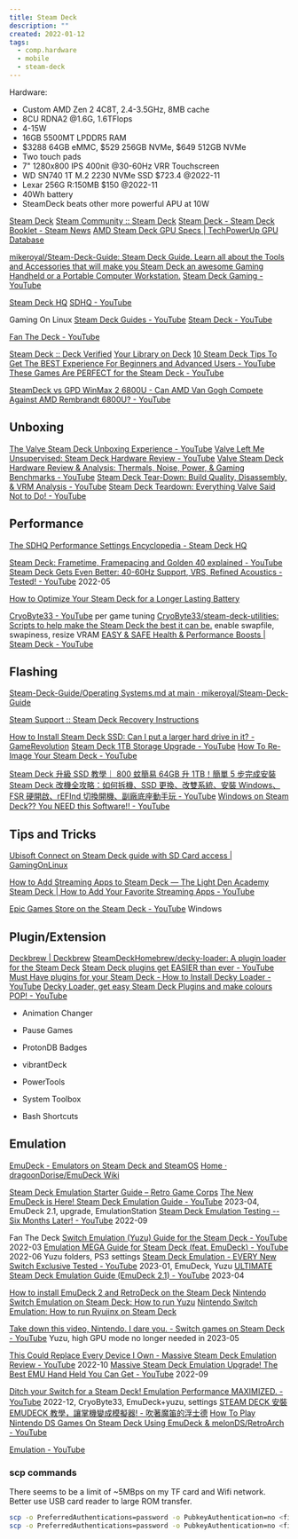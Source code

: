 ```yaml
---
title: Steam Deck
description: ""
created: 2022-01-12
tags:
  - comp.hardware
  - mobile
  - steam-deck
---
```


Hardware:

- Custom AMD Zen 2 4C8T, 2.4-3.5GHz, 8MB cache
- 8CU RDNA2 @1.6G, 1.6TFlops
- 4-15W
- 16GB 5500MT LPDDR5 RAM
- $3288 64GB eMMC, $529 256GB NVMe, $649 512GB NVMe
- Two touch pads
- 7" 1280x800 IPS 400nit @30-60Hz VRR Touchscreen
- WD SN740 1T M.2 2230 NVMe SSD $723.4 @2022-11
- Lexar 256G R:150MB $150 @2022-11
- 40Wh battery
- SteamDeck beats other more powerful APU at 10W

[Steam Deck](https://store.steampowered.com/steamdeck)
[Steam Community :: Steam Deck](https://steamcommunity.com/app/1675200)
[Steam Deck - Steam Deck Booklet - Steam News](https://store.steampowered.com/news/app/1675200/view/3401926123919972634)
[AMD Steam Deck GPU Specs | TechPowerUp GPU Database](https://www.techpowerup.com/gpu-specs/steam-deck-gpu.c3897)

[mikeroyal/Steam-Deck-Guide: Steam Deck Guide. Learn all about the Tools and Accessories that will make you Steam Deck an awesome Gaming Handheld or a Portable Computer Workstation.](https://github.com/mikeroyal/Steam-Deck-Guide)
[Steam Deck Gaming - YouTube](https://www.youtube.com/@SteamDeckGaming)

[Steam Deck HQ](https://steamdeckhq.com/)
[SDHQ - YouTube](https://www.youtube.com/@SDHQ)

Gaming On Linux
[Steam Deck Guides - YouTube](https://www.youtube.com/playlist?list=PLRikbCj_P-2Ghffnr_MPIGI3BcU2WfypW)
[Steam Deck - YouTube](https://www.youtube.com/playlist?list=PLRikbCj_P-2EUNZMqzctEW5RElgCVaTBl)

[Fan The Deck - YouTube](https://www.youtube.com/@FanTheDeck)

[Steam Deck :: Deck Verified](https://www.steamdeck.com/en/verified)
[Your Library on Deck](https://store.steampowered.com/steamdeck/mygames)
[10 Steam Deck Tips To Get The BEST Experience For Beginners and Advanced Users - YouTube](https://www.youtube.com/watch?v=eeGcbHF-vq4)
[These Games Are PERFECT for the Steam Deck - YouTube](https://www.youtube.com/watch?v=tOaExqg50CM)

[SteamDeck vs GPD WinMax 2 6800U - Can AMD Van Gogh Compete Against AMD Rembrandt 6800U? - YouTube](https://www.youtube.com/watch?v=y0lTxeYLS8M)

## Unboxing

[The Valve Steam Deck Unboxing Experience - YouTube](https://www.youtube.com/watch?v=_UB9XoPlJ0U)
[Valve Left Me Unsupervised: Steam Deck Hardware Review - YouTube](https://www.youtube.com/watch?v=HjZ4POvk14c)
[Valve Steam Deck Hardware Review & Analysis: Thermals, Noise, Power, & Gaming Benchmarks - YouTube](https://www.youtube.com/watch?v=NeQH__XVa64)
[Steam Deck Tear-Down: Build Quality, Disassembly, & VRM Analysis - YouTube](https://www.youtube.com/watch?v=dlsJB3narnk)
[Steam Deck Teardown: Everything Valve Said Not to Do! - YouTube](https://www.youtube.com/watch?v=4T0RZ6ustKQ)

## Performance

[The SDHQ Performance Settings Encyclopedia - Steam Deck HQ](https://steamdeckhq.com/tips-and-guides/the-sdhq-performance-settings-encyclopedia/)

[Steam Deck: Frametime, Framepacing and Golden 40 explained - YouTube](https://www.youtube.com/watch?v=DA2EqFqIPM4)
[Steam Deck Gets Even Better: 40-60Hz Support, VRS, Refined Acoustics - Tested! - YouTube](https://www.youtube.com/watch?v=GF8NzlBiaOM) 2022-05

[How to Optimize Your Steam Deck for a Longer Lasting Battery](https://www.howtogeek.com/875097/how-to-optimize-your-steam-deck-for-a-longer-lasting-battery/)

[CryoByte33 - YouTube](https://www.youtube.com/@cryobyte33) per game tuning
[CryoByte33/steam-deck-utilities: Scripts to help make the Steam Deck the best it can be.](https://github.com/CryoByte33/steam-deck-utilities) enable swapfile, swapiness, resize VRAM
[EASY & SAFE Health & Performance Boosts | Steam Deck - YouTube](https://www.youtube.com/watch?v=od9_a1QQQns)

## Flashing

[Steam-Deck-Guide/Operating Systems.md at main · mikeroyal/Steam-Deck-Guide](https://github.com/mikeroyal/Steam-Deck-Guide/blob/main/Games%20and%20Software/Operating%20Systems.md)

[Steam Support :: Steam Deck Recovery Instructions](https://help.steampowered.com/en/faqs/view/1b71-edf2-eb6d-2bb3)

[How to Install Steam Deck SSD: Can I put a larger hard drive in it? - GameRevolution](https://www.gamerevolution.com/guides/704710-install-steam-deck-ssd-larger-hard-drive)
[Steam Deck 1TB Storage Upgrade - YouTube](https://www.youtube.com/watch?v=uMA8x47cO_M)
[How To Re-Image Your Steam Deck - YouTube](https://www.youtube.com/watch?v=IK_5Rwtp9sQ)

[Steam Deck 升級 SSD 教學｜ 800 蚊簡易 64GB 升 1TB！簡單 5 步完成安裝](https://www.hk01.com/%E6%95%B8%E7%A2%BC%E7%94%9F%E6%B4%BB/850176/)
[Steam Deck 改機全攻略：如何拆機、SSD 更換、改雙系統、安裝 Windows、FSR 硬開啟、rEFInd 切換開機、副廠底座動手玩 - YouTube](https://www.youtube.com/watch?v=P__EKkN4DqQ)
[Windows on Steam Deck?? You NEED this Software!! - YouTube](https://www.youtube.com/watch?v=JtGyQzRFOXU)

## Tips and Tricks

[Ubisoft Connect on Steam Deck guide with SD Card access | GamingOnLinux](https://www.gamingonlinux.com/2022/03/ubisoft-connect-on-steam-deck-guide-with-sd-card-access/)

[How to Add Streaming Apps to Steam Deck — The Light Den Academy](https://www.thelightdenacademy.com/content/how-to-add-streaming-apps-to-steam-deck)
[Steam Deck | How to Add Your Favorite Streaming Apps - YouTube](https://www.youtube.com/watch?v=RCVy2BzxzN8)

[Epic Games Store on the Steam Deck - YouTube](https://www.youtube.com/watch?v=UvuGAQDagWE) Windows

## Plugin/Extension

[Deckbrew | Deckbrew](https://deckbrew.xyz/)
[SteamDeckHomebrew/decky-loader: A plugin loader for the Steam Deck](https://github.com/SteamDeckHomebrew/decky-loader)
[Steam Deck plugins get EASIER than ever - YouTube](https://www.youtube.com/watch?v=ujP6ZB0-eIA)
[Must Have plugins for your Steam Deck - How to Install Decky Loader - YouTube](https://www.youtube.com/watch?v=IONuww8pXqM)
[Decky Loader, get easy Steam Deck Plugins and make colours POP! - YouTube](https://www.youtube.com/watch?v=YQhvNiI3hKI&list=PLRikbCj_P-2Ghffnr_MPIGI3BcU2WfypW&index=12)

- Animation Changer
- Pause Games
- ProtonDB Badges
- vibrantDeck

- PowerTools
- System Toolbox
- Bash Shortcuts

## Emulation

[EmuDeck - Emulators on Steam Deck and SteamOS](https://www.emudeck.com/)
[Home · dragoonDorise/EmuDeck Wiki](https://github.com/dragoonDorise/EmuDeck/wiki)

[Steam Deck Emulation Starter Guide – Retro Game Corps](https://retrogamecorps.com/2022/10/16/steam-deck-emulation-starter-guide/)
[The New EmuDeck is Here! Steam Deck Emulation Guide - YouTube](https://www.youtube.com/watch?v=Y5r2WZAImuY) 2023-04, EmuDeck 2.1, upgrade, EmulationStation
[Steam Deck Emulation Testing -- Six Months Later! - YouTube](https://www.youtube.com/watch?v=BBf15Z2xoiY) 2022-09

Fan The Deck
[Switch Emulation (Yuzu) Guide for the Steam Deck - YouTube](https://www.youtube.com/watch?v=EimnTPVIj2U) 2022-03
[Emulation MEGA Guide for Steam Deck (feat. EmuDeck) - YouTube](https://www.youtube.com/watch?v=AvzSHxccmIg) 2022-06 Yuzu folders, PS3 settings
[Steam Deck Emulation - EVERY New Switch Exclusive Tested - YouTube](https://www.youtube.com/watch?v=A09_2yy5f2o) 2023-01, EmuDeck, Yuzu
[ULTIMATE Steam Deck Emulation Guide (EmuDeck 2.1) - YouTube](https://www.youtube.com/watch?v=Mfef3ZH2IgE) 2023-04

[How to install EmuDeck 2 and RetroDeck on the Steam Deck](https://overkill.wtf/emulation-nintendo-sony-steam-deck/)
[Nintendo Switch Emulation on Steam Deck: How to run Yuzu](https://overkill.wtf/how-to-setup-yuzu-for-steam-deck/)
[Nintendo Switch Emulation: How to run Ryujinx on Steam Deck](https://overkill.wtf/ryujinx-steam-deck/)

[Take down this video, Nintendo. I dare you. - Switch games on Steam Deck - YouTube](https://www.youtube.com/watch?v=oIYvPNtWZ34) Yuzu, high GPU mode no longer needed in 2023-05

[This Could Replace Every Device I Own - Massive Steam Deck Emulation Review - YouTube](https://www.youtube.com/watch?v=z3ovleZj65Y) 2022-10
[Massive Steam Deck Emulation Upgrade! The Best EMU Hand Held You Can Get - YouTube](https://www.youtube.com/watch?v=AuJ5_aqsvt8) 2022-09

[Ditch your Switch for a Steam Deck! Emulation Performance MAXIMIZED. - YouTube](https://www.youtube.com/watch?v=0__el4VrTVY) 2022-12, CryoByte33, EmuDeck+yuzu, settings
[STEAM DECK 安裝 EMUDECK 教學，讓掌機變成模擬器! - 吹著魔笛的浮士德](https://h9856.gameqb.net/2022/12/20/steam-deck-install-emudeck-howto/)
[How To Play Nintendo DS Games On Steam Deck Using EmuDeck & melonDS/RetroArch - YouTube](https://www.youtube.com/watch?v=LvMBlECp_J8)

[Emulation - YouTube](https://www.youtube.com/playlist?list=PLMVW9kBhJJjI3PuvRcDaWuVWQcfA5Phwz)

### scp commands

There seems to be a limit of ~5MBps on my TF card and Wifi network. Better use USB card reader to large ROM transfer.

```sh
scp -o PreferredAuthentications=password -o PubkeyAuthentication=no <file> deck@192.168.50.75:/run/media/mmcblk0p1/Emulation/roms/switch
scp -o PreferredAuthentications=password -o PubkeyAuthentication=no <file> deck@192.168.50.75:/run/media/mmcblk0p1/Emulation/roms/wiiu/roms
```
